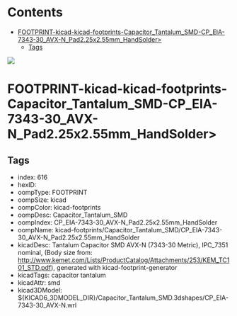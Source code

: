 



Contents
========

* [FOOTPRINT-kicad-kicad-footprints-Capacitor_Tantalum_SMD-CP_EIA-7343-30_AVX-N_Pad2.25x2.55mm_HandSolder>](#footprint-kicad-kicad-footprints-capacitor_tantalum_smd-cp_eia-7343-30_avx-n_pad225x255mm_handsolder)
	* [Tags](#tags)
  
![][im]
# FOOTPRINT-kicad-kicad-footprints-Capacitor_Tantalum_SMD-CP_EIA-7343-30_AVX-N_Pad2.25x2.55mm_HandSolder>

## Tags

- index: 616
- hexID: 
- oompType: FOOTPRINT
- oompSize: kicad
- oompColor: kicad-footprints
- oompDesc: Capacitor_Tantalum_SMD
- oompIndex: CP_EIA-7343-30_AVX-N_Pad2.25x2.55mm_HandSolder
- oompName: kicad-footprints/Capacitor_Tantalum_SMD/CP_EIA-7343-30_AVX-N_Pad2.25x2.55mm_HandSolder
- kicadDesc: Tantalum Capacitor SMD AVX-N (7343-30 Metric), IPC_7351 nominal, (Body size from: http://www.kemet.com/Lists/ProductCatalog/Attachments/253/KEM_TC101_STD.pdf), generated with kicad-footprint-generator
- kicadTags: capacitor tantalum
- kicadAttr: smd
- kicad3DModel: ${KICAD6_3DMODEL_DIR}/Capacitor_Tantalum_SMD.3dshapes/CP_EIA-7343-30_AVX-N.wrl



[im]: image.png
